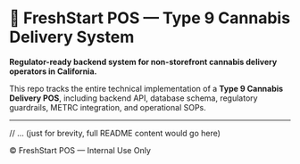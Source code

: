 # 🌿 FreshStart POS — Type 9 Cannabis Delivery System

**Regulator-ready backend system for non-storefront cannabis delivery operators in California.**

This repo tracks the entire technical implementation of a **Type 9 Cannabis Delivery POS**, including backend API, database schema, regulatory guardrails, METRC integration, and operational SOPs.

---
// ... (just for brevity, full README content would go here)

© FreshStart POS — Internal Use Only
